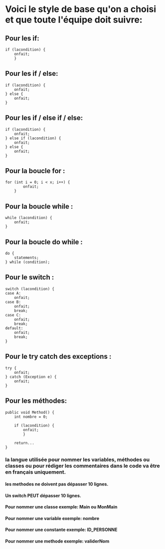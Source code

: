 # Voici le style de base qu'on a choisi et que toute l'équipe doit suivre:

## Pour les if:

```
if (lacondition) {
    onfait; 
    }

```

## Pour les if / else:

```
if (lacondition) {
    onfait;
} else {
    onfait;
}

```

## Pour les if / else if / else:

```
if (lacondition) {
    onfait;
} else if (lacondition) {
    onfait;
} else {
    onfait;
}

```

## Pour la boucle for :

```
for (int i = 0; i < x; i++) {
        onfait;            
    }

```

## Pour la boucle while :

```
while (lacondition) {
    onfait;
}

```

## Pour la boucle do while :

```
do {
    statements;
} while (condition);

```

## Pour le switch :

```
switch (lacondition) {
case A:
    onfait;
case B:
    onfait;
    break;
case C:
    onfait;
    break;
default:
    onfait;
    break;
}

```

## Pour le try catch des exceptions :

```
try {
    onfait;
} catch (Exception e) {
    onfait;
}

```

## Pour les méthodes:

```
public void Method() {
    int nombre = 0;

    if (lacondition) {
        onfait;    
        }

    return...
}

```

### la langue utilisée pour nommer les variables, méthodes ou classes ou pour rédiger les commentaires dans le code va être en français uniquement.

#### les methodes ne doivent pas dépasser 10 lignes.

#### Un switch PEUT dépasser 10 lignes.

#### Pour nommer une classe exemple: Main ou MonMain

#### Pour nommer une variable exemple: nombre

#### Pour nommer une constante exemple: ID_PERSONNE

#### Pour nommer une methode exemple:   validerNom

